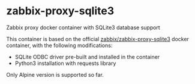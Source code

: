 # zabbix-proxy-sqlite3
Zabbix proxy docker container with SQLite3 database support

This container is based on the official [zabbix/zabbix-proxy-sqlite3](https://hub.docker.com/r/zabbix/zabbix-proxy-sqlite3/) docker container,
with the following modifications:

* SQLite ODBC driver pre-built and installed in the container
* Python3 installation with requests library 

Only Alpine version is supported so far.
